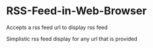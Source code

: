 # RSS-Feed-in-Web-Browser
Accepts a rss feed url to display rss feed

 Simplistic rss feed display for any url that is provided

